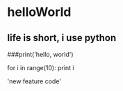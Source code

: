 # helloWorld
## life is short, i use python

###print('hello, world')

for i in range(10):
	print i
	
'new feature code'

